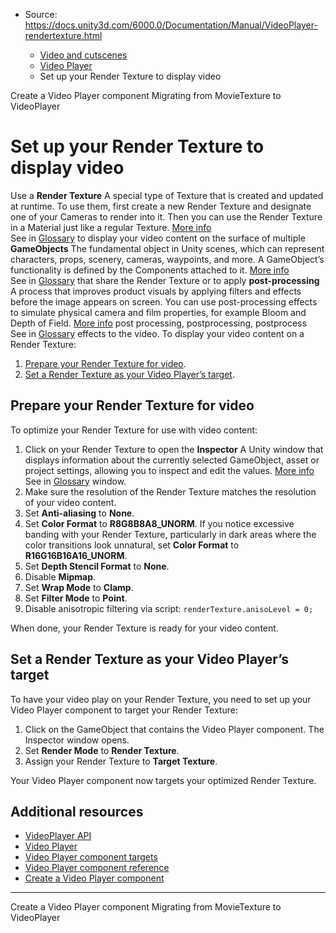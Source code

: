 * Source: https://docs.unity3d.com/6000.0/Documentation/Manual/VideoPlayer-rendertexture.html

  * [Video and cutscenes](https://docs.unity3d.com/6000.0/Documentation/Manual/Video.html)
  * [Video Player](https://docs.unity3d.com/6000.0/Documentation/Manual/VideoPlayer.html)
  * Set up your Render Texture to display video


[](https://docs.unity3d.com/6000.0/Documentation/Manual/VideoPlayer-instructions.html)
Create a Video Player component
[](https://docs.unity3d.com/6000.0/Documentation/Manual/VideoPlayer-MigratingFromMovieTexture.html)
Migrating from MovieTexture to VideoPlayer
# Set up your Render Texture to display video
Use a **Render Texture** A special type of Texture that is created and updated at runtime. To use them, first create a new Render Texture and designate one of your Cameras to render into it. Then you can use the Render Texture in a Material just like a regular Texture. [More info](https://docs.unity3d.com/6000.0/Documentation/Manual/class-RenderTexture.html)  
See in [Glossary](https://docs.unity3d.com/6000.0/Documentation/Manual/Glossary.html#RenderTexture) to display your video content on the surface of multiple **GameObjects** The fundamental object in Unity scenes, which can represent characters, props, scenery, cameras, waypoints, and more. A GameObject’s functionality is defined by the Components attached to it. [More info](https://docs.unity3d.com/6000.0/Documentation/Manual/class-GameObject.html)  
See in [Glossary](https://docs.unity3d.com/6000.0/Documentation/Manual/Glossary.html#GameObject) that share the Render Texture or to apply **post-processing** A process that improves product visuals by applying filters and effects before the image appears on screen. You can use post-processing effects to simulate physical camera and film properties, for example Bloom and Depth of Field. [More info](https://docs.unity3d.com/6000.0/Documentation/Manual/PostProcessingOverview.html) post processing, postprocessing, postprocess  
See in [Glossary](https://docs.unity3d.com/6000.0/Documentation/Manual/Glossary.html#post-processing) effects to the video.
To display your video content on a Render Texture: 
  1. [Prepare your Render Texture for video](https://docs.unity3d.com/6000.0/Documentation/Manual/VideoPlayer-rendertexture.html#prepare).
  2. [Set a Render Texture as your Video Player’s target](https://docs.unity3d.com/6000.0/Documentation/Manual/VideoPlayer-rendertexture.html#target).


## Prepare your Render Texture for video
To optimize your Render Texture for use with video content:
  1. Click on your Render Texture to open the **Inspector** A Unity window that displays information about the currently selected GameObject, asset or project settings, allowing you to inspect and edit the values. [More info](https://docs.unity3d.com/6000.0/Documentation/Manual/UsingTheInspector.html)  
See in [Glossary](https://docs.unity3d.com/6000.0/Documentation/Manual/Glossary.html#Inspector) window.
  2. Make sure the resolution of the Render Texture matches the resolution of your video content.
  3. Set **Anti-aliasing** to **None**.
  4. Set **Color Format** to **R8G8B8A8_UNORM**. If you notice excessive banding with your Render Texture, particularly in dark areas where the color transitions look unnatural, set **Color Format** to **R16G16B16A16_UNORM**.
  5. Set **Depth Stencil Format** to **None**.
  6. Disable **Mipmap**.
  7. Set **Wrap Mode** to **Clamp**.
  8. Set **Filter Mode** to **Point**.
  9. Disable anisotropic filtering via script: `renderTexture.anisoLevel = 0;`


When done, your Render Texture is ready for your video content. 
## Set a Render Texture as your Video Player’s target
To have your video play on your Render Texture, you need to set up your Video Player component to target your Render Texture: 
  1. Click on the GameObject that contains the Video Player component. The Inspector window opens.
  2. Set **Render Mode** to **Render Texture**.
  3. Assign your Render Texture to **Target Texture**.


Your Video Player component now targets your optimized Render Texture. 
## Additional resources
  * [VideoPlayer API](https://docs.unity3d.com/6000.0/Documentation/ScriptReference/Video.VideoPlayer.html)
  * [Video Player](https://docs.unity3d.com/6000.0/Documentation/Manual/VideoPlayer.html)
  * [Video Player component targets](https://docs.unity3d.com/6000.0/Documentation/Manual/VideoPlayer-intro.html)
  * [Video Player component reference](https://docs.unity3d.com/6000.0/Documentation/Manual/class-VideoPlayer.html)
  * [Create a Video Player component](https://docs.unity3d.com/6000.0/Documentation/Manual/VideoPlayer-instructions.html)


* * *
[](https://docs.unity3d.com/6000.0/Documentation/Manual/VideoPlayer-instructions.html)
Create a Video Player component
[](https://docs.unity3d.com/6000.0/Documentation/Manual/VideoPlayer-MigratingFromMovieTexture.html)
Migrating from MovieTexture to VideoPlayer
